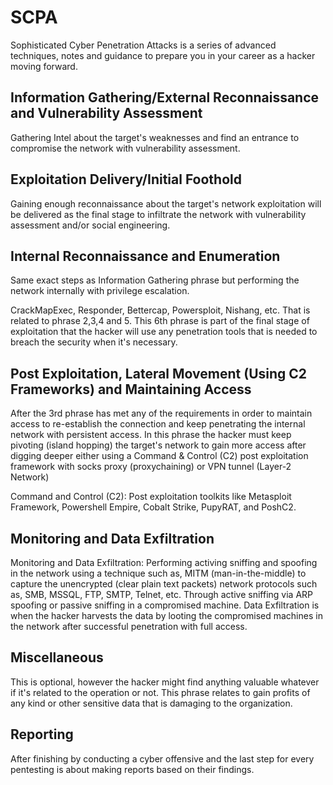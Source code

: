 # SCPA

Sophisticated Cyber Penetration Attacks is a series of advanced techniques, notes and guidance to prepare you in your career as a hacker moving forward.

## Information Gathering/External Reconnaissance and Vulnerability Assessment

Gathering Intel about the target's weaknesses and find an entrance to compromise the network with vulnerability assessment.

## Exploitation Delivery/Initial Foothold

Gaining enough reconnaissance about the target's network exploitation will be delivered as the final stage to infiltrate the network with vulnerability assessment and/or social engineering.

## Internal Reconnaissance and Enumeration

Same exact steps as Information Gathering phrase but performing the network internally with privilege escalation.

CrackMapExec, Responder, Bettercap, Powersploit, Nishang, etc. That is related to phrase 2,3,4 and 5. This 6th phrase is part of the final stage of exploitation that the hacker will use any penetration tools that is needed to breach the security when it's necessary.

## Post Exploitation, Lateral Movement (Using C2 Frameworks) and Maintaining Access

After the 3rd phrase has met any of the requirements in order to maintain access to re-establish the connection and keep penetrating the internal network with persistent access. In this phrase the hacker must keep pivoting (island hopping) the target's network to gain more access after digging deeper either using a Command & Control (C2) post exploitation framework with socks proxy (proxychaining) or VPN tunnel (Layer-2 Network)

Command and Control (C2): Post exploitation toolkits like Metasploit Framework, Powershell Empire, Cobalt Strike, PupyRAT, and PoshC2.

## Monitoring and Data Exfiltration

Monitoring and Data Exfiltration: Performing activing sniffing and spoofing in the network using a technique such as, MITM (man-in-the-middle) to capture the unencrypted (clear plain text packets) network protocols such as, SMB, MSSQL, FTP, SMTP, Telnet, etc. Through active sniffing via ARP spoofing or passive sniffing in a compromised machine. Data Exfiltration is when the hacker harvests the data by looting the compromised machines in the network after successful penetration with full access.

## Miscellaneous

This is optional, however the hacker might find anything valuable whatever if it's related to the operation or not. This phrase relates to gain profits of any kind or other sensitive data that is damaging to the organization.

## Reporting

After finishing by conducting a cyber offensive and the last step for every pentesting is about making reports based on their findings.
